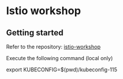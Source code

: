 # Istio workshop

## Getting started

Refer to the repository: [istio-workshop](github.com/ervitis/istio-workshop)

Execute the following command (local only)

export KUBECONFIG=$(pwd)/kubeconfig-115